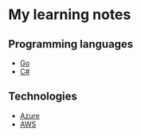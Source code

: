 # My learning notes

## Programming languages

- [Go](golang/index.md)
- [C#](csharp/index.md)

## Technologies

- [Azure](azure/index.md)
- [AWS](aws/index.md)